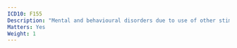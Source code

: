 ```yaml
---
ICD10: F155
Description: "Mental and behavioural disorders due to use of other stimulants, including caffeine: Psychotic disorder"
Matters: Yes
Weight: 1
---
```


